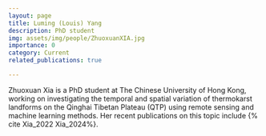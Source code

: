 ```yaml
---
layout: page
title: Luming (Louis) Yang
description: PhD student 
img: assets/img/people/ZhuoxuanXIA.jpg
importance: 0
category: Current
related_publications: true

---
```

Zhuoxuan Xia is a PhD student at The Chinese University of Hong Kong, working on investigating the temporal and spatial variation of thermokarst landforms on the Qinghai Tibetan Plateau (QTP) using remote sensing and machine learning methods. Her recent publications on this topic include {% cite Xia_2022 Xia_2024%}.
